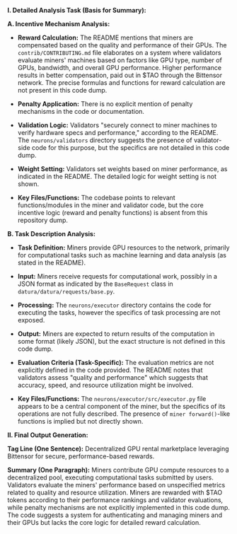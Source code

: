 **I. Detailed Analysis Task (Basis for Summary):**

**A. Incentive Mechanism Analysis:**

* **Reward Calculation:** The README mentions that miners are compensated based on the quality and performance of their GPUs.  The `contrib/CONTRIBUTING.md` file elaborates on a system where validators evaluate miners' machines based on factors like GPU type, number of GPUs, bandwidth, and overall GPU performance.  Higher performance results in better compensation, paid out in $TAO through the Bittensor network.  The precise formulas and functions for reward calculation are not present in this code dump.

* **Penalty Application:** There is no explicit mention of penalty mechanisms in the code or documentation.

* **Validation Logic:** Validators "securely connect to miner machines to verify hardware specs and performance," according to the README. The `neurons/validators` directory suggests the presence of validator-side code for this purpose, but the specifics are not detailed in this code dump.

* **Weight Setting:**  Validators set weights based on miner performance, as indicated in the README. The detailed logic for weight setting is not shown.

* **Key Files/Functions:** The codebase points to relevant functions/modules in the miner and validator code, but the core incentive logic (reward and penalty functions) is absent from this repository dump.


**B. Task Description Analysis:**

* **Task Definition:** Miners provide GPU resources to the network, primarily for computational tasks such as machine learning and data analysis (as stated in the README).

* **Input:** Miners receive requests for computational work, possibly in a JSON format as indicated by the `BaseRequest` class in `datura/datura/requests/base.py`.

* **Processing:** The `neurons/executor` directory contains the code for executing the tasks, however the specifics of task processing are not exposed.

* **Output:**  Miners are expected to return results of the computation in some format (likely JSON), but the exact structure is not defined in this code dump.

* **Evaluation Criteria (Task-Specific):** The evaluation metrics are not explicitly defined in the code provided.  The README notes that validators assess "quality and performance" which suggests that accuracy, speed, and resource utilization might be involved.

* **Key Files/Functions:** The `neurons/executor/src/executor.py` file appears to be a central component of the miner, but the specifics of its operations are not fully described.  The presence of `miner forward()`-like functions is implied but not directly shown.


**II. Final Output Generation:**

**Tag Line (One Sentence):** Decentralized GPU rental marketplace leveraging Bittensor for secure, performance-based rewards.

**Summary (One Paragraph):** Miners contribute GPU compute resources to a decentralized pool, executing computational tasks submitted by users. Validators evaluate the miners' performance based on unspecified metrics related to quality and resource utilization.  Miners are rewarded with $TAO tokens according to their performance rankings and validator evaluations, while penalty mechanisms are not explicitly implemented in this code dump.  The code suggests a system for authenticating and managing miners and their GPUs but lacks the core logic for detailed reward calculation.
